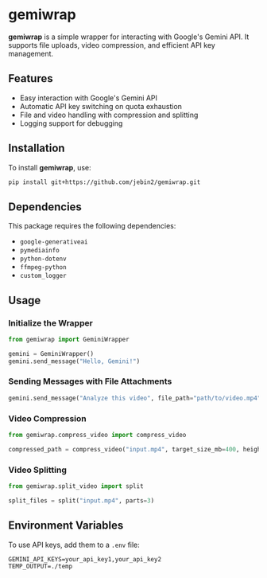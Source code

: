 # gemiwrap

**gemiwrap** is a simple wrapper for interacting with Google's Gemini API. It supports file uploads, video compression, and efficient API key management.

## Features
- Easy interaction with Google's Gemini API
- Automatic API key switching on quota exhaustion
- File and video handling with compression and splitting
- Logging support for debugging

## Installation

To install **gemiwrap**, use:
```sh
pip install git+https://github.com/jebin2/gemiwrap.git
```

## Dependencies
This package requires the following dependencies:
- `google-generativeai`
- `pymediainfo`
- `python-dotenv`
- `ffmpeg-python`
- `custom_logger`

## Usage

### Initialize the Wrapper
```python
from gemiwrap import GeminiWrapper

gemini = GeminiWrapper()
gemini.send_message("Hello, Gemini!")
```

### Sending Messages with File Attachments
```python
gemini.send_message("Analyze this video", file_path="path/to/video.mp4")
```

### Video Compression
```python
from gemiwrap.compress_video import compress_video

compressed_path = compress_video("input.mp4", target_size_mb=400, height=480)
```

### Video Splitting
```python
from gemiwrap.split_video import split

split_files = split("input.mp4", parts=3)
```

## Environment Variables
To use API keys, add them to a `.env` file:
```
GEMINI_API_KEYS=your_api_key1,your_api_key2
TEMP_OUTPUT=./temp
```
